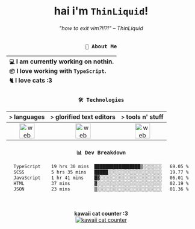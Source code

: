 <div align="center">
  
  # hai i'm `ThinLiquid`!
  ###### "how to exit vim?!!?!" – ThinLiquid
  
  ### `👤 About Me`

  | `💻`  I am currently working on **nothin**.<br/>`📦`  I love working with `TypeScript`.</br>`🐈`  I love cats :3 |
  |:---|

  
  ### `🛠️ Technologies`
  
  | `>` **languages**  | `>` **glorified text editors** | `>` **tools n' stuff** |
  |:------------------:|:------------------------------:|:----------------------:|
  | <img src="https://skillicons.dev/icons?i=ts,js,react" alt="web dev" height="40"/> | <img src="https://skillicons.dev/icons?i=vscode,neovim" alt="web dev" height="40"/> | <img src="https://skillicons.dev/icons?i=bash,git" alt="web dev" height="40"/> |
  
  ### `📊 Dev Breakdown`
  
  <!--START_SECTION:waka-->

```txt
TypeScript    19 hrs 30 mins  █████████████████▒░░░░░░░   69.05 %
SCSS          5 hrs 35 mins   █████░░░░░░░░░░░░░░░░░░░░   19.77 %
JavaScript    1 hr 41 mins    █▓░░░░░░░░░░░░░░░░░░░░░░░   06.01 %
HTML          37 mins         ▓░░░░░░░░░░░░░░░░░░░░░░░░   02.19 %
JSON          23 mins         ▒░░░░░░░░░░░░░░░░░░░░░░░░   01.36 %
```

<!--END_SECTION:waka-->
  
  <br/><br/>
  <b>kawaii cat counter :3</b><br/>
  [![kawaii cat counter](https://count.getloli.com/get/@ThinLiquid?theme=moebooru)](https://moe-counter.glitch.me)
</div>
